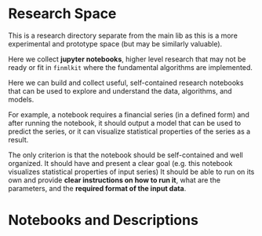 # Research Space
This is a research directory separate from the main lib as this is a more experimental and prototype space (but may be similarly valuable).

Here we collect **jupyter notebooks**, higher level research that may not be ready or fit in `finmlkit` where the fundamental algorithms are implemented.

Here we can build and collect useful, self-contained research notebooks that can be used to explore and understand the data, algorithms, and models. 

For example, a notebook requires a financial series (in a defined form) and after running the notebook, it should output a model that can be used to predict the series, or it can visualize statistical properties of the series as a result.

The only criterion is that the notebook should be self-contained and well organized. It should have and present a clear goal (e.g. this notebook visualizes statistical properties of input series)  It should be able to run on its own and provide **clear instructions on how to run it**, what are the parameters, and the **required format of the input data**. 

# Notebooks and Descriptions

